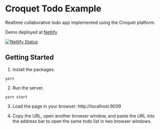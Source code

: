 # Croquet Todo Example

Realtime collaborative todo app implemented using the Croquet platform.

Demo deployed at [Netlify](https://croquet-todo.netlify.com)

[![Netlify Status](https://api.netlify.com/api/v1/badges/bd75c5b5-67c2-48b8-b5af-ac38cc84ce1c/deploy-status)](https://app.netlify.com/sites/croquet-todo/deploys)

## Getting Started

1. Install the packages.

```
yarn
```

2. Run the server.

```
yarn start
```

3. Load the page in your browser: http://localhost:9009

4. Copy the URL, open another browser window, and paste the URL into the address bar to open the same todo list in two browser windows.
